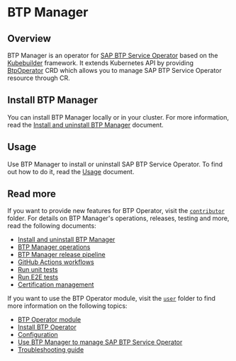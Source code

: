 # BTP Manager

## Overview

BTP Manager is an operator for [SAP BTP Service Operator](https://github.com/SAP/sap-btp-service-operator) based on the [Kubebuilder](https://github.com/kubernetes-sigs/kubebuilder) framework. It extends Kubernetes API by providing [BtpOperator](https://github.com/kyma-project/btp-manager/blob/main/config/crd/bases/operator.kyma-project.io_btpoperators.yaml) CRD which allows you to manage SAP BTP Service Operator resource through CR. 

## Install BTP Manager

 You can install BTP Manager locally or in your cluster. For more information, read the [Install and uninstall BTP Manager](docs/contributor/01-10-installation.md) document.

## Usage

Use BTP Manager to install or uninstall SAP BTP Service Operator. To find out how to do it, read the [Usage](docs/user/02-10-usage.md) document.

## Read more

If you want to provide new features for BTP Operator, visit the [`contributor`](docs/contributor) folder. For details on BTP Manager's operations, releases, testing and more, read the following documents:

- [Install and uninstall BTP Manager](docs/contributor/01-10-installation.md)
- [BTP Manager operations](docs/contributor/02-10-operations.md)
- [BTP Manager release pipeline](docs/contributor/03-10-release.md)
- [GitHub Actions workflows](docs/contributor/04-10-workflows.md)
- [Run unit tests](docs/contributor/05-10-testing.md)
- [Run E2E tests](docs/contributor/05-20-e2e_tests.md)
- [Certification management](docs/contributor/06-10-certs.md)

If you want to use the BTP Operator module, visit the [`user`](docs/user) folder to find more information on the following topics:

- [BTP Operator module](docs/user/README.md)
- [Install BTP Operator](docs/user/01-10-installation.md)
- [Configuration](docs/user/01-20-configuration.md)
- [Use BTP Manager to manage SAP BTP Service Operator](docs/user/02-10-usage.md)
- [Troubleshooting guide](docs/user/03-10-troubleshooting.md)
